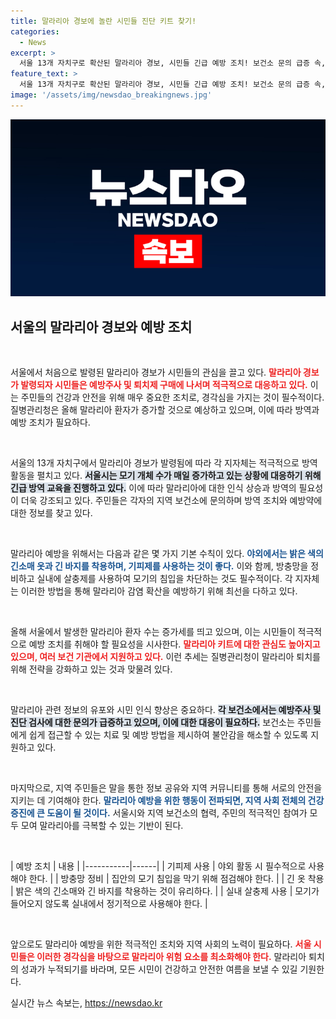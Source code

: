 ```yaml
---
title: 말라리아 경보에 놀란 시민들 진단 키트 찾기!
categories:
  - News
excerpt: >
  서울 13개 자치구로 확산된 말라리아 경보, 시민들 긴급 예방 조치! 보건소 문의 급증 속, 자치단체들은 방역 강화에 나섰다. 여름 휴가철, 각종 모기 퇴치제가 인기!
feature_text: >
  서울 13개 자치구로 확산된 말라리아 경보, 시민들 긴급 예방 조치! 보건소 문의 급증 속, 자치단체들은 방역 강화에 나섰다. 여름 휴가철, 각종 모기 퇴치제가 인기!
image: '/assets/img/newsdao_breakingnews.jpg'
---
```


<p><img src="/assets/img/newsdao_breakingnews.jpg" alt="pcversion 속보" /></p>

<h2 data-ke-size="size26">서울의 말라리아 경보와 예방 조치</h2>

<p data-ke-size="size16">&nbsp;</p>

<p>서울에서 처음으로 발령된 말라리아 경보가 시민들의 관심을 끌고 있다. <b><span style="color: #ee2323;">말라리아 경보가 발령되자 시민들은 예방주사 및 퇴치제 구매에 나서며 적극적으로 대응하고 있다.</span></b> 이는 주민들의 건강과 안전을 위해 매우 중요한 조치로, 경각심을 가지는 것이 필수적이다. 질병관리청은 올해 말라리아 환자가 증가할 것으로 예상하고 있으며, 이에 따라 방역과 예방 조치가 필요하다. </p>

<p data-ke-size="size16">&nbsp;</p>

<p>서울의 13개 자치구에서 말라리아 경보가 발령됨에 따라 각 지자체는 적극적으로 방역 활동을 펼치고 있다. <b><span style="background-color: #21538527;">서울시는 모기 개체 수가 매일 증가하고 있는 상황에 대응하기 위해 긴급 방역 교육을 진행하고 있다.</span></b> 이에 따라 말라리아에 대한 인식 상승과 방역의 필요성이 더욱 강조되고 있다. 주민들은 각자의 지역 보건소에 문의하며 방역 조치와 예방약에 대한 정보를 찾고 있다. </p>

<p data-ke-size="size16">&nbsp;</p>

<p>말라리아 예방을 위해서는 다음과 같은 몇 가지 기본 수칙이 있다. <b><span style="color: #1a5490;">야외에서는 밝은 색의 긴소매 옷과 긴 바지를 착용하며, 기피제를 사용하는 것이 좋다.</span></b> 이와 함께, 방충망을 정비하고 실내에 살충제를 사용하여 모기의 침입을 차단하는 것도 필수적이다. 각 지자체는 이러한 방법을 통해 말라리아 감염 확산을 예방하기 위해 최선을 다하고 있다. </p>

<p data-ke-size="size16">&nbsp;</p>

<p>올해 서울에서 발생한 말라리아 환자 수는 증가세를 띄고 있으며, 이는 시민들이 적극적으로 예방 조치를 취해야 할 필요성을 시사한다. <b><span style="color: #ee2323;">말라리아 키트에 대한 관심도 높아지고 있으며, 여러 보건 기관에서 지원하고 있다.</span></b> 이런 추세는 질병관리청이 말라리아 퇴치를 위해 전략을 강화하고 있는 것과 맞물려 있다. </p>

<p data-ke-size="size16">&nbsp;</p>

<p>말라리아 관련 정보의 유포와 시민 인식 향상은 중요하다. <b><span style="background-color: #21538527;">각 보건소에서는 예방주사 및 진단 검사에 대한 문의가 급증하고 있으며, 이에 대한 대응이 필요하다.</span></b> 보건소는 주민들에게 쉽게 접근할 수 있는 치료 및 예방 방법을 제시하여 불안감을 해소할 수 있도록 지원하고 있다. </p>

<p data-ke-size="size16">&nbsp;</p>

<p>마지막으로, 지역 주민들은 말을 통한 정보 공유와 지역 커뮤니티를 통해 서로의 안전을 지키는 데 기여해야 한다. <b><span style="color: #1a5490;">말라리아 예방을 위한 행동이 전파되면, 지역 사회 전체의 건강 증진에 큰 도움이 될 것이다.</span></b> 서울시와 지역 보건소의 협력, 주민의 적극적인 참여가 모두 모여 말라리아를 극복할 수 있는 기반이 된다. </p>

<p data-ke-size="size16">&nbsp;</p>

<p>| 예방 조치 | 내용 |
|-----------|------|
| 기피제 사용 | 야외 활동 시 필수적으로 사용해야 한다. |
| 방충망 정비 | 집안의 모기 침입을 막기 위해 점검해야 한다. |
| 긴 옷 착용 | 밝은 색의 긴소매와 긴 바지를 착용하는 것이 유리하다. |
| 실내 살충제 사용 | 모기가 들어오지 않도록 실내에서 정기적으로 사용해야 한다. |</p>

<p data-ke-size="size16">&nbsp;</p>

<p>앞으로도 말라리아 예방을 위한 적극적인 조치와 지역 사회의 노력이 필요하다. <b><span style="color: #ee2323;">서울 시민들은 이러한 경각심을 바탕으로 말라리아 위험 요소를 최소화해야 한다.</span></b> 말라리아 퇴치의 성과가 누적되기를 바라며, 모든 시민이 건강하고 안전한 여름을 보낼 수 있길 기원한다.</p>
실시간 뉴스 속보는, <a href="https://newsdao.kr" rel="dofollow">https://newsdao.kr</a>


